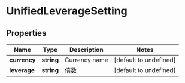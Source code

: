 # UnifiedLeverageSetting

## Properties

Name | Type | Description | Notes
------------ | ------------- | ------------- | -------------
**currency** | **string** | Currency name | [default to undefined]
**leverage** | **string** | 倍数 | [default to undefined]

